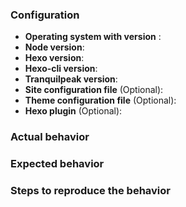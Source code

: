 <!--
Use this template to report a bug or ask a question.
Before you submit your issue, please provide as much information as possible.
-->
### Configuration

 - **Operating system with version** : 
 - **Node version**: 
 - **Hexo version**: 
 - **Hexo-cli version**: 
 - **Tranquilpeak version**: <!-- Does the theme is original or modified? -->
 - **Site configuration file** (Optional):
 - **Theme configuration file** (Optional):
 - **Hexo plugin** (Optional): <!-- run `npm ls --depth 0` at the root of your blog -->
 
### Actual behavior


### Expected behavior


### Steps to reproduce the behavior

